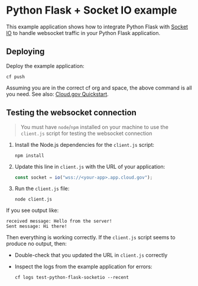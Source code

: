 # Python Flask + Socket IO example

This example application shows how to integrate Python Flask with [Socket IO](https://socket.io/) to handle websocket traffic in your Python Flask application.

## Deploying

Deploy the example application:

  ```shell
  cf push
  ```

Assuming you are in the correct cf org and space, the above command is all you
need.  See also: [Cloud.gov Quickstart](https://cloud.gov/docs/getting-started/your-first-deploy/).

## Testing the websocket connection

> You must have `node`/`npm` installed on your machine to use the `client.js` script for testing the websocket connection

1. Install the Node.js dependencies for the `client.js` script:

    ```shell
    npm install
    ```

1. Update this line in `client.js` with the URL of your application:

    ```javascript
    const socket = io("wss://<your-app>.app.cloud.gov");
    ```

1. Run the `client.js` file:

    ```shell
    node client.js
    ```

If you see output like:

  ```shell
  received message: Hello from the server!
  Sent message: Hi there!
  ```

Then everything is working correctly. If the `client.js` script seems to produce no output, then:

- Double-check that you updated the URL in `client.js` correctly
- Inspect the logs from the example application for errors:

    ```shell
    cf logs test-python-flask-socketio --recent
    ```

<!-- Auto-update: 2025-10-18T10:53:57.691741 -->
